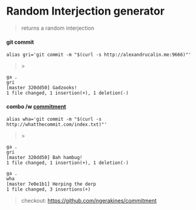 # Random Interjection generator
> returns a random interjection 

#### git commit
    alias gri='git commit -m "$(curl -s http://alexandrucalin.me:9666)"'
>\>
 
    ga .
    gri
    [master 320dd50] Gadzooks!
    1 file changed, 1 insertion(+), 1 deletion(-)

#### combo /w [commitment](https://github.com/ngerakines/commitment)
    alias wha='git commit -m "$(curl -s http://whatthecommit.com/index.txt)"'
 
>\>

    ga .
    gri
    [master 320dd50] Bah hambug!
    1 file changed, 1 insertion(+), 1 deletion(-)
    
    ga .
    wha
    [master 7e0e1b1] Herping the derp
    1 file changed, 3 insertions(+)

    
> checkout: https://github.com/ngerakines/commitment

